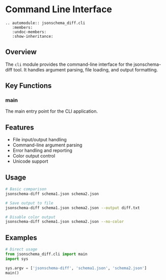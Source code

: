 # Command Line Interface

```{eval-rst}
.. automodule:: jsonschema_diff.cli
   :members:
   :undoc-members:
   :show-inheritance:
```

## Overview

The `cli` module provides the command-line interface for the jsonschema-diff tool. It handles argument parsing, file loading, and output formatting.

## Key Functions

### main

The main entry point for the CLI application.

## Features

- File input/output handling
- Command-line argument parsing
- Error handling and reporting
- Color output control
- Unicode support

## Usage

```bash
# Basic comparison
jsonschema-diff schema1.json schema2.json

# Save output to file
jsonschema-diff schema1.json schema2.json --output diff.txt

# Disable color output
jsonschema-diff schema1.json schema2.json --no-color
```

## Examples

```python
# Direct usage
from jsonschema_diff.cli import main
import sys

sys.argv = ['jsonschema-diff', 'schema1.json', 'schema2.json']
main()
```
